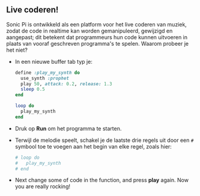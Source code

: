 ## Live coderen!

Sonic Pi is ontwikkeld als een platform voor het live coderen van muziek, zodat de code in realtime kan worden gemanipuleerd, gewijzigd en aangepast; dit betekent dat programmeurs hun code kunnen uitvoeren in plaats van vooraf geschreven programma's te spelen. Waarom probeer je het niet?

- In een nieuwe buffer tab typ je:
    
    ```ruby
    define :play_my_synth do
      use_synth :prophet
      play 50, attack: 0.2, release: 1.3
      sleep 0.5
    end
    
    loop do
      play_my_synth
    end
    ```

- Druk op **Run** om het programma te starten.

- Terwijl de melodie speelt, schakel je de laatste drie regels uit door een `#` symbool toe te voegen aan het begin van elke regel, zoals hier:
    
    ```ruby
    # loop do
    #   play_my_synth
    # end
    ```

- Next change some of code in the function, and press **play** again. Now you are really rocking!